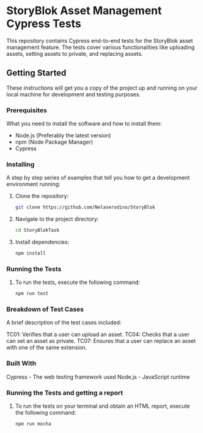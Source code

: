 # StoryBlok Asset Management Cypress Tests

This repository contains Cypress end-to-end tests for the StoryBlok asset management feature. The tests cover various functionalities like uploading assets, setting assets to private, and replacing assets.

## Getting Started

These instructions will get you a copy of the project up and running on your local machine for development and testing purposes.

### Prerequisites

What you need to install the software and how to install them:

- Node.js (Preferably the latest version)
- npm (Node Package Manager)
- Cypress

### Installing

A step by step series of examples that tell you how to get a development environment running:

1. Clone the repository:
   ```bash
   git clone https://github.com/Nelaserodino/StoryBlok

2. Navigate to the project directory:
   ```bash
   cd StoryBlokTask

3. Install dependencies:
   ```bash
   npm install 

### Running the Tests

1. To run the tests, execute the following command:
   ```bash
   npm run test

### Breakdown of Test Cases
A brief description of the test cases included:

TC01: Verifies that a user can upload an asset.
TC04: Checks that a user can set an asset as private.
TC07: Ensures that a user can replace an asset with one of the same extension.

### Built With
Cypress - The web testing framework used
Node.js - JavaScript runtime

### Running the Tests and getting a report
1. To run the tests on your terminal and obtain an HTML report, execute the following command:
   ```bash
   npm run mocha 
